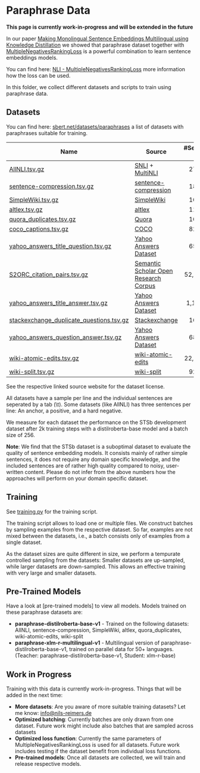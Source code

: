 # Paraphrase Data

**This page is currently work-in-progress and will be extended in the future**

In our paper [Making Monolingual Sentence Embeddings Multilingual using Knowledge Distillation](https://arxiv.org/abs/2004.09813) we showed that paraphrase dataset together with [MultipleNegativesRankingLoss](https://www.sbert.net/docs/package_reference/losses.html#multiplenegativesrankingloss) is a powerful combination to learn sentence embeddings models.

You can find here: [NLI - MultipleNegativesRankingLoss](https://www.sbert.net/examples/training/nli/README.html#multiplenegativesrankingloss) more information how the loss can be used.

In this folder, we collect different datasets and scripts to train using paraphrase data.

## Datasets

You can find here: [sbert.net/datasets/paraphrases](http://sbert.net/datasets/paraphrases) a list of datasets with paraphrases suitable for training.

| Name | Source | #Sentence-Pairs | STSb-dev |
| --- | --- | :---: | :---: |
| [AllNLI.tsv.gz](https://public.ukp.informatik.tu-darmstadt.de/reimers/sentence-transformers/datasets/paraphrases/AllNLI.tsv.gz) | [SNLI](https://nlp.stanford.edu/projects/snli/) + [MultiNLI](https://cims.nyu.edu/~sbowman/multinli/) | 277,230 | 86.54 |
| [sentence-compression.tsv.gz](https://public.ukp.informatik.tu-darmstadt.de/reimers/sentence-transformers/datasets/paraphrases/sentence-compression.tsv.gz) | [sentence-compression](https://github.com/google-research-datasets/sentence-compression) | 180,000 | 84.36 |
| [SimpleWiki.tsv.gz](https://public.ukp.informatik.tu-darmstadt.de/reimers/sentence-transformers/datasets/paraphrases/SimpleWiki.tsv.gz) | [SimpleWiki](https://cs.pomona.edu/~dkauchak/simplification/) | 102,225 | 84.26 |
| [altlex.tsv.gz](https://public.ukp.informatik.tu-darmstadt.de/reimers/sentence-transformers/datasets/paraphrases/altlex.tsv.gz) | [altlex](https://github.com/chridey/altlex/) | 112,696 | 83.34 |
| [quora_duplicates.tsv.gz](https://public.ukp.informatik.tu-darmstadt.de/reimers/sentence-transformers/datasets/paraphrases/quora_duplicates.tsv.gz) | [Quora](https://quoradata.quora.com/First-Quora-Dataset-Release-Question-Pairs) | 103,663 | 82.55 |
| [coco_captions.tsv.gz](https://public.ukp.informatik.tu-darmstadt.de/reimers/sentence-transformers/datasets/paraphrases/coco_captions.tsv.gz) | [COCO](https://cocodataset.org/) | 828,395 | 82.25
| [yahoo_answers_title_question.tsv.gz](https://public.ukp.informatik.tu-darmstadt.de/reimers/sentence-transformers/datasets/paraphrases/yahoo_answers_title_question.tsv.gz) | [Yahoo Answers Dataset](https://www.kaggle.com/soumikrakshit/yahoo-answers-dataset) | 659,896 | 81.19 |
| [S2ORC_citation_pairs.tsv.gz](https://public.ukp.informatik.tu-darmstadt.de/reimers/sentence-transformers/datasets/paraphrases/S2ORC_citation_pairs.tsv.gz) | [Semantic Scholar Open Research Corpus](http://s2-public-api-prod.us-west-2.elasticbeanstalk.com/corpus/) | 52,603,982 | 81.02 |
| [yahoo_answers_title_answer.tsv.gz](https://public.ukp.informatik.tu-darmstadt.de/reimers/sentence-transformers/datasets/paraphrases/yahoo_answerstitle_answer.tsv.gz) | [Yahoo Answers Dataset](https://www.kaggle.com/soumikrakshit/yahoo-answers-dataset)  | 1,198,260 | 80.25 
| [stackexchange_duplicate_questions.tsv.gz](https://public.ukp.informatik.tu-darmstadt.de/reimers/sentence-transformers/datasets/paraphrases/stackexchange_duplicate_questions.tsv.gz) | [Stackexchange](https://stackexchange.com/) | 169,438 | 80.37
| [yahoo_answers_question_answer.tsv.gz](https://public.ukp.informatik.tu-darmstadt.de/reimers/sentence-transformers/datasets/paraphrases/yahoo_answers_question_answer.tsv.gz) | [Yahoo Answers Dataset](https://www.kaggle.com/soumikrakshit/yahoo-answers-dataset)  | 681,164 | 79.88 |
| [wiki-atomic-edits.tsv.gz](https://public.ukp.informatik.tu-darmstadt.de/reimers/sentence-transformers/datasets/paraphrases/wiki-atomic-edits.tsv.gz) | [wiki-atomic-edits](https://github.com/google-research-datasets/wiki-atomic-edits) |   22,980,185  | 79.58
| [wiki-split.tsv.gz](https://public.ukp.informatik.tu-darmstadt.de/reimers/sentence-transformers/datasets/paraphrases/wiki-split.tsv.gz) | [wiki-split](https://github.com/google-research-datasets/wiki-split) | 929,944 | 76.59

See the respective linked source website for the dataset license.


All datasets have a sample per line and the individual sentences are seperated by a tab (\t). Some datasets (like AllNLI) has three sentences per line: An anchor, a positive, and a hard negative.

We measure for each dataset the performance on the STSb development dataset after 2k training steps with a distilroberta-base model and a batch size of 256. 

**Note**: We find that the STSb dataset is a suboptimal dataset to evaluate the quality of sentence embedding models. It consists mainly of rather simple sentences, it does not require any domain specific knowledge, and the included sentences are of rather high quality compared to noisy, user-written content. Please do not infer from the above numbers how the approaches will perform on your domain specific dataset.

## Training
See [training.py](training.py) for the training script.

The training script allows to load one or multiple files. We construct batches by sampling examples from the respective dataset. So far, examples are not mixed between the datasets, i.e., a batch consists only of examples from a single dataset.

As the dataset sizes are quite different in size, we perform a tempurate controlled sampling from the datasets: Smaller datasets are up-sampled, while larger datasets are down-sampled. This allows an effective training with very large and smaller datasets.

## Pre-Trained Models
Have a look at [pre-trained models] to view all models. Models trained on these paraphrase datasets are:

- **paraphrase-distilroberta-base-v1** - Trained on the following datasets: AllNLI, sentence-compression, SimpleWiki, altlex, quora_duplicates, wiki-atomic-edits, wiki-split
- **paraphrase-xlm-r-multilingual-v1** - Multilingual version of paraphrase-distilroberta-base-v1, trained on parallel data for 50+ languages. (Teacher: paraphrase-distilroberta-base-v1, Student: xlm-r-base)


## Work in Progress

Training with this data is currently work-in-progress. Things that will be added in the next time:
- **More datasets**: Are you aware of more suitable training datasets? Let me know: [info@nils-reimers.de](mailto:info@nils-reimers.de)
- **Optimized batching**: Currently batches are only drawn from one dataset. Future work might include also batches that are sampled across datasets
- **Optimized loss function**: Currently the same parameters of MultipleNegativesRankingLoss is used for all datasets. Future work includes testing if the dataset benefit from individual loss functions.
- **Pre-trained models**: Once all datasets are collected, we will train and release respective models.